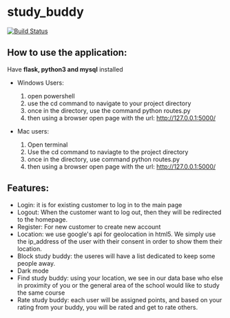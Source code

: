 # study_buddy
[![Build Status](https://travis-ci.com/dailesjsu/study_buddy.svg?branch=master)](https://travis-ci.com/dailesjsu/study_buddy)

## How to use the application:
 Have **flask, python3 and mysql** installed
 - Windows Users: 
    1. open powershell
    2. use the cd command to navigate to your project directory
    3. once in the directory, use the command python routes.py
    4. then using a browser open page with the url: http://127.0.0.1:5000/
  
 - Mac users:
    1. Open terminal 
    2. Use the cd command to naviagte to the project directory
    3. once in the directory, use command python routes.py
    4. then using a browser open page with the url: http://127.0.0.1:5000/

## Features: 

 - Login: it is for existing customer to log in to the main page
 - Logout: When the customer want to log out, then they will be redirected to the homepage.
 - Register: For new customer to create new account
 - Location: we use google's api for geolocation in html5. We simply use the ip_address of the user with their consent in order to show    them their location.
 - Block study buddy: the useres will have a list dedicated to keep some people away.
 - Dark mode
 - Find study buddy: using your location, we see in our data base who else in proximity of you or the general area of the school   would    like to study the same course
 - Rate study buddy: each user will be assigned points, and based on your rating from your buddy, you will be rated and get to rate others.
